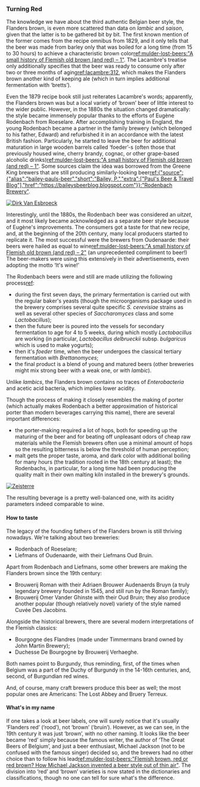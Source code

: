 ### Turning Red

The knowledge we have about the third authentic Belgian beer style, the Flanders brown, is even more scattered than data on *lambic* and *saison*, given that the latter is to be gathered bit by bit. The first known mention of the former comes from the recipe omnibus from 1829, and it only tells that the beer was made from barley only that was boiled for a long time (from 15 to 30 hours) to achieve a characteristic brown color[ref:mulder-lost-beers:"A small history of Flemish old brown (and red) – 1"](https://lostbeers.com/a-small-history-of-flemish-old-brown-and-red-1/). The Lacambre's treatise only additionally specifies that the beer was ready to consume only after two or three months of aging[ref:lacambre:312](), which makes the Flanders brown another kind of keeping ale (which in turn implies additional fermentation with ‘bretts’).

Even the 1879 recipe book still just reiterates Lacambre's words; apparently, the Flanders brown was but a local variety of ‘brown’ beer of little interest to the wider public. However, in the 1880s the situation changed dramatically: the style became immensely popular thanks to the efforts of Eugène Rodenbach from Roeselare. After accomplishing training in England, the young Rodenbach became a partner in the family brewery (which belonged to his father, Edward) and refurbished it in an accordance with the latest British fashion. Particularly, he started to leave the beer for additional maturation in large wooden barrels called ‘foeder’-s (often those that previously housed wine, cherry brandy, cognac, or other grape-based alcoholic drinks)[ref:mulder-lost-beers:"A small history of Flemish old brown (and red) – 1"](https://lostbeers.com/a-small-history-of-flemish-old-brown-and-red-1/). Some sources claim the idea was borrowed from the Greene King brewers that are still producing similarly-looking beer[ref:{"source":{"alias":"bailey-pauls-beer","short":"Bailey, P.","extra":["Paul's Beer & Travel Blog"],"href":"https://baileysbeerblog.blogspot.com"}}:"Rodenbach Brewery"](https://baileysbeerblog.blogspot.com/2015/09/rodenbach-brewery.html).

[![Dirk Van Esbroeck](/img/rodenbach-foeders.jpg "The foeders in the Rodenbach brewery cellar")](https://commons.wikimedia.org/wiki/File:Rodenbach_19.jpg)

Interestingly, until the 1880s, the Rodenbach beer was considered an *uitzet*, and it most likely became acknowledged as a separate beer style because of Eugène's improvements. The consumers got a taste for that new recipe, and, at the beginning of the 20th century, many local producers started to replicate it. The most successful were the brewers from Oudenaarde: their beers were hailed as equal to wine[ref:mulder-lost-beers:"A small history of Flemish old brown (and red) – 2"](https://lostbeers.com/a-small-history-of-flemish-old-brown-and-red-2/) (an unprecedented compliment to beer!) The beer-makers were using this extensively in their advertisements, even adopting the motto ‘It's wine!’

The Rodenbach beers were and still are made utilizing the following process[ref](http://www.milkthefunk.com/wiki/Flemish_Red-Brown_Beer#Microbes_and_Flavor_Compounds):
  * during the first seven days, the primary fermentation is carried out with the regular baker's yeasts (though the microorganisms package used in the brewery comprises several quite specific *S. cerevisiae* strains as well as several other species of *Saccharomyces* class and some *Lactobacillus*);
  * then the future beer is poured into the vessels for secondary fermentation to age for 4 to 5 weeks, during which mostly *Lactobacillus* are working (in particular, *Lactobacillus delbrueckii* subsp. *bulgaricus* which is used to make yogurts);
  * then it's *foeder* time, when the beer undergoes the classical tertiary fermentation with *Brettanomyces*;
  * the final product is a blend of young and matured beers (other breweries might mix strong beer with a weak one, or with *lambic*).

Unlike *lambics*, the Flanders brown contains no traces of *Enterobacteria* and acetic acid bacteria, which implies lower acidity.

Though the process of making it closely resembles the making of porter (which actually makes Rodenbach a better approximation of historical porter than modern beverages carrying this name), there are several important differences:
  * the porter-making required a lot of hops, both for speeding up the maturing of the beer and for beating off unpleasant odors of cheap raw materials while the Flemish brewers often use a minimal amount of hops so the resulting bitterness is below the threshold of human perception;
  * malt gets the proper taste, aroma, and dark color with additional boiling for many hours (the tradition rooted in the 18th century at least); the Rodenbachs, in particular, for a long time had been producing the quality malt in their own malting kiln installed in the brewery's grounds.

[![Zeisterre](/img/rodenbach-malting-kiln.jpg "The old malting kiln (nowadays a museum) at the Rodenbach brewery, constructed in 1872")](https://commons.wikimedia.org/wiki/File:Brouwerij_Rodenbach_Moutast.JPG)

The resulting beverage is a pretty well-balanced one, with its acidity parameters indeed comparable to wine.

#### How to taste

The legacy of the founding fathers of the Flanders brown is still thriving nowadays. We're talking about two breweries:

  * Rodenbach of Roeselare;
  * Liefmans of Oudenaarde, with their Liefmans Oud Bruin.

Apart from Rodenbach and Liefmans, some other brewers are making the Flanders brown since the 19th century:

  * Brouwerij Roman with their Adriaen Brouwer Audenaerds Bruyn (a truly legendary brewery founded in 1545, and still run by the Roman family);
  * Brouwerij Omer Vander Ghinste with their Oud Bruin; they also produce another popular (though relatively novel) variety of the style named Cuvée Des Jacobins.

Alongside the historical brewers, there are several modern interpretations of the Flemish classics:

  * Bourgogne des Flandres (made under Timmermans brand owned by John Martin Brewery);
  * Duchesse De Bourgogne by Brouwerij Verhaeghe.

Both names point to Burgundy, thus reminding, first, of the times when Belgium was a part of the Duchy of Burgundy in the 14-16th centuries, and, second, of Burgundian red wines.

And, of course, many craft brewers produce this beer as well; the most popular ones are Americans: The Lost Abbey and Bruery Terreux.

#### What's in my name

If one takes a look at beer labels, one will surely notice that it's usually ‘Flanders red’ (‘rood’), not ‘brown’ (‘bruin’). However, as we can see, in the 19th century it was just ‘brown’, with no other naming. It looks like the beer became ‘red’ simply because the famous writer, the author of ‘The Great Beers of Belgium’, and just a beer enthusiast, Michael Jackson (not to be confused with the famous singer) decided so, and the brewers had no other choice than to follow his lead[ref:mulder-lost-beers:"Flemish brown, red or red brown? How Michael Jackson invented a beer style out of thin air"](https://lostbeers.com/flemish-brown-red-or-red-brown/). The division into ‘red’ and ‘brown’ varieties is now stated in the dictionaries and classifications, though no one can tell for sure what's the difference.